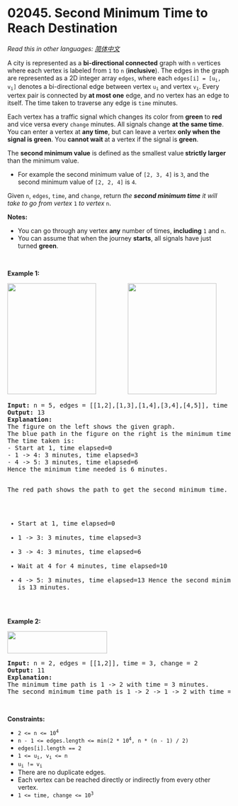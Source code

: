 # 02045. Second Minimum Time to Reach Destination

  _Read this in other languages:_
    [_简体中文_](README.zh-CN.md)

<p>A city is represented as a <strong>bi-directional connected</strong> graph with <code>n</code> vertices where each vertex is labeled from <code>1</code> to <code>n</code> (<strong>inclusive</strong>). The edges in the graph are represented as a 2D integer array <code>edges</code>, where each <code>edges[i] = [u<sub>i</sub>, v<sub>i</sub>]</code> denotes a bi-directional edge between vertex <code>u<sub>i</sub></code> and vertex <code>v<sub>i</sub></code>. Every vertex pair is connected by <strong>at most one</strong> edge, and no vertex has an edge to itself. The time taken to traverse any edge is <code>time</code> minutes.</p>

<p>Each vertex has a traffic signal which changes its color from <strong>green</strong> to <strong>red</strong> and vice versa every&nbsp;<code>change</code> minutes. All signals change <strong>at the same time</strong>. You can enter a vertex at <strong>any time</strong>, but can leave a vertex <strong>only when the signal is green</strong>. You <strong>cannot wait </strong>at a vertex if the signal is <strong>green</strong>.</p>

<p>The <strong>second minimum value</strong> is defined as the smallest value<strong> strictly larger </strong>than the minimum value.</p>

<ul>
	<li>For example the second minimum value of <code>[2, 3, 4]</code> is <code>3</code>, and the second minimum value of <code>[2, 2, 4]</code> is <code>4</code>.</li>
</ul>

<p>Given <code>n</code>, <code>edges</code>, <code>time</code>, and <code>change</code>, return <em>the <strong>second minimum time</strong> it will take to go from vertex </em><code>1</code><em> to vertex </em><code>n</code>.</p>

<p><strong>Notes:</strong></p>

<ul>
	<li>You can go through any vertex <strong>any</strong> number of times, <strong>including</strong> <code>1</code> and <code>n</code>.</li>
	<li>You can assume that when the journey <strong>starts</strong>, all signals have just turned <strong>green</strong>.</li>
</ul>

<p>&nbsp;</p>
<p><strong>Example 1:</strong></p>
<img alt="" src="https://assets.leetcode.com/uploads/2021/09/29/e1.png" style="width: 200px; height: 250px;" /> &emsp; &emsp; &emsp; &emsp;<img alt="" src="https://assets.leetcode.com/uploads/2021/09/29/e2.png" style="width: 200px; height: 250px;" />
<pre>
<strong>Input:</strong> n = 5, edges = [[1,2],[1,3],[1,4],[3,4],[4,5]], time = 3, change = 5
<strong>Output:</strong> 13
<strong>Explanation:</strong>
The figure on the left shows the given graph.
The blue path in the figure on the right is the minimum time path.
The time taken is:
- Start at 1, time elapsed=0
- 1 -&gt; 4: 3 minutes, time elapsed=3
- 4 -&gt; 5: 3 minutes, time elapsed=6
Hence the minimum time needed is 6 minutes.

The red path shows the path to get the second minimum time.
- Start at 1, time elapsed=0
- 1 -&gt; 3: 3 minutes, time elapsed=3
- 3 -&gt; 4: 3 minutes, time elapsed=6
- Wait at 4 for 4 minutes, time elapsed=10
- 4 -&gt; 5: 3 minutes, time elapsed=13
Hence the second minimum time is 13 minutes.      
</pre>

<p><strong>Example 2:</strong></p>
<img alt="" src="https://assets.leetcode.com/uploads/2021/09/29/eg2.png" style="width: 225px; height: 50px;" />
<pre>
<strong>Input:</strong> n = 2, edges = [[1,2]], time = 3, change = 2
<strong>Output:</strong> 11
<strong>Explanation:</strong>
The minimum time path is 1 -&gt; 2 with time = 3 minutes.
The second minimum time path is 1 -&gt; 2 -&gt; 1 -&gt; 2 with time = 11 minutes.</pre>

<p>&nbsp;</p>
<p><strong>Constraints:</strong></p>

<ul>
	<li><code>2 &lt;= n &lt;= 10<sup>4</sup></code></li>
	<li><code>n - 1 &lt;= edges.length &lt;= min(2 * 10<sup>4</sup>, n * (n - 1) / 2)</code></li>
	<li><code>edges[i].length == 2</code></li>
	<li><code>1 &lt;= u<sub>i</sub>, v<sub>i</sub> &lt;= n</code></li>
	<li><code>u<sub>i</sub> != v<sub>i</sub></code></li>
	<li>There are no duplicate edges.</li>
	<li>Each vertex can be reached directly or indirectly from every other vertex.</li>
	<li><code>1 &lt;= time, change &lt;= 10<sup>3</sup></code></li>
</ul>
